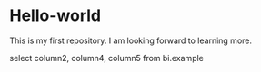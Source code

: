 # Hello-world
This is my first repository.
I am looking forward to learning more.

select column2, column4, column5
from bi.example
